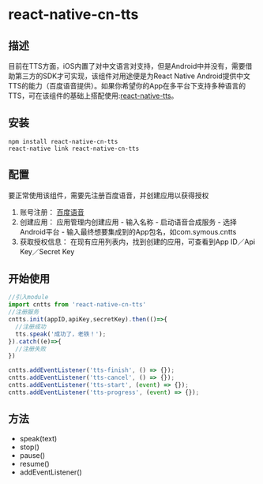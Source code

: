 # react-native-cn-tts

## 描述
目前在TTS方面，iOS内置了对中文语言对支持，但是Android中并没有，需要借助第三方的SDK才可实现，该组件对用途便是为React Native Android提供中文TTS的能力（百度语音提供）。如果你希望你的App在多平台下支持多种语言的TTS，可在该组件的基础上搭配使用:[react-native-tts](https://github.com/ak1394/react-native-tts)。

## 安装
```
npm install react-native-cn-tts
react-native link react-native-cn-tts
```

## 配置
要正常使用该组件，需要先注册百度语音，并创建应用以获得授权
1. 账号注册： [百度语音](https://passport.baidu.com/v2/?reg&tpl=open_audio&u=http://yuyin.baidu.com/)
2. 创建应用： 应用管理内创建应用 - 输入名称 - 启动语音合成服务 - 选择Android平台 - 输入最终想要集成到的App包名，如com.symous.cntts
3. 获取授权信息： 在现有应用列表内，找到创建的应用，可查看到App ID／Api Key／Secret Key

## 开始使用
```js
//引入module
import cntts from 'react-native-cn-tts'
//注册服务
cntts.init(appID,apiKey,secretKey).then(()=>{
  //注册成功
  tts.speak('成功了，老铁！');
}).catch((e)=>{
  //注册失败
})

cntts.addEventListener('tts-finish', () => {});
cntts.addEventListener('tts-cancel', () => {});
cntts.addEventListener('tts-start', (event) => {});
cntts.addEventListener('tts-progress', (event) => {});
```

## 方法
* speak(text)
* stop()
* pause()
* resume()
* addEventListener()


